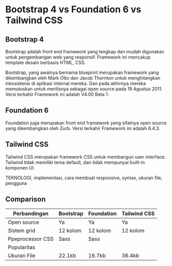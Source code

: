 # Bootstrap 4 vs Foundation 6 vs Tailwind CSS

## Bootstrap 4
Bootstrap adalah front end framework yang lengkap dan mudah digunakan untuk pengembangan web yang responsif. Framework ini mencakup template desain berbasis HTML, CSS.

Bootstrap, yang awalnya bernama blueprint merupakan framework yang dikembangkan oleh Mark Otto dan Jacob Thornton untuk menghilangkan inkosistensi di aplikasi internal mereka. Dan pada akhirnya mereka memutuskan untuk merilisnya sebagai open source pada 19 Agustus 2011. Versi terkahir Framework ini adalah  V4.00 Beta 1.

## Foundation 6
Foundation juga merupakan front end framework yang sifatnya open source yang dikembangkan oleh Zurb. Versi terkahir Framework ini adalah 6.4.3.

## Tailwind CSS
Tailwind CSS merupakan framework CSS untuk membangun user interface. Tailwind tidak memiliki tema default, dan tidak mempunyai built-in komponen UI.

TEKNOLOGI, implementasi, cara membuat responsive, syntax, ukuran file, pengguna

## Comparison
| Perbandingan | Bootstrap   | Foundation   | Tailwind CSS |
| ----------- | ------------ | -------- | ---------|
| Open source | Ya | Ya | Ya |
| Sistem grid | 12 kolom | 12 kolom | 12 kolom |
| Ppeprocessor CSS | Sass | Sass| |
| Popularitas | |
| Ukuran File | 22.1kb | 16.7kb | 36.4kb |
